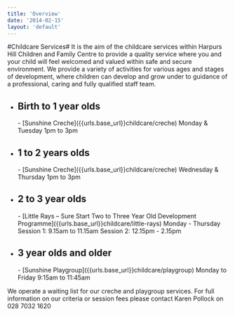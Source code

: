 ```yaml
---
title: 'Overview'
date: '2014-02-15'
layout: 'default'
---
```

#Childcare Services#
<span id="childcare">
It is the aim of the childcare services within Harpurs Hill Children and Family Centre to provide a quality service where you and your child will feel welcomed and valued within safe and secure environment.  We provide a variety of activities for various ages and stages of development, where children can develop and grow under to guidance of a professional, caring and fully qualified staff team.  

- <h2>Birth to 1 year olds</h2>
    - [Sunshine Creche]({{urls.base_url}}childcare/creche)  
    Monday &amp; Tuesday  
    1pm to 3pm

- <h2>1 to 2 years olds</h2>
    - [Sunshine Creche]({{urls.base_url}}childcare/creche)  
    Wednesday &amp; Thursday  
    1pm to 3pm

- <h2>2 to 3 year olds</h2>
    - [Little Rays – Sure Start Two to Three Year Old Development Programme]({{urls.base_url}}childcare/little-rays)   
    Monday - Thursday  
	Session 1: 9.15am to 11.15am  
	Session 2: 12.15pm - 2.15pm  

- <h2>3 year olds and older</h2>
    - [Sunshine Playgroup]({{urls.base_url}}childcare/playgroup)  
    Monday to Friday  
    9:15am to 11:45am

We operate a waiting list for our creche and playgroup services.  For full information on our criteria or session fees please contact Karen Pollock on 028 7032 1620 
</span>
